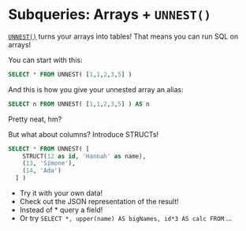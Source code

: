 # Subqueries: Arrays + `UNNEST()`

[`UNNEST()`](https://cloud.google.com/bigquery/docs/reference/standard-sql/query-syntax#unnest) turns your arrays into tables! That means you can run SQL on arrays!

You can start with this:
```sql
SELECT * FROM UNNEST( [1,1,2,3,5] )
```

And this is how you give your unnested array an alias:
```sql
SELECT n FROM UNNEST( [1,1,2,3,5] ) AS n
```

Pretty neat, hm?

But what about columns? Introduce STRUCTs!
```sql
SELECT * FROM UNNEST( [ 
    STRUCT(12 as id, 'Hannah' as name),
    (13, 'Simone'),
    (14, 'Ada')
  ] )
```
- Try it with your own data!
- Check out the JSON representation of the result!
- Instead of * query a field!
- Or try `SELECT *, upper(name) AS bigNames, id*3 AS calc FROM` ...


